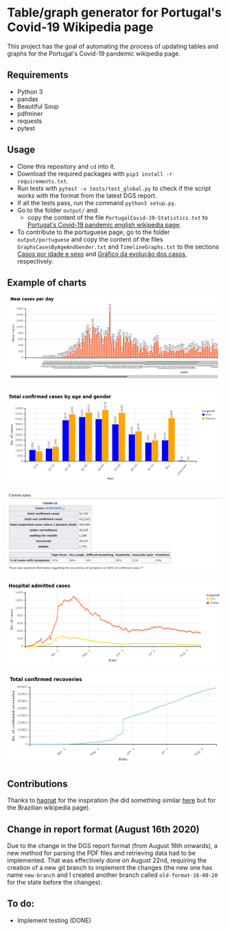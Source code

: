 # Table/graph generator for Portugal's Covid-19 Wikipedia page
This project has the goal of automating the process of updating tables and graphs for the Portugal's Covid-19 pandemic wikipedia page.

## Requirements
- Python 3
- pandas
- Beautiful Soup
- pdfminer
- requests
- pytest

## Usage
- Clone this repository and `cd` into it.
- Download the required packages with `pip3 install -r requirements.txt`.
- Run tests with `pytest -v tests/test_global.py` to check if the script works with the format from the latest DGS report.
- If all the tests pass, run the command `python3 setup.py`.
- Go to the folder `output/` and:
    - copy the content of the file `PortugalCovid-19-Statistics.txt` to [Portugal's Covid-19 pandemic english wikipedia page](https://en.wikipedia.org/w/index.php?title=COVID-19_pandemic_in_Portugal/Statistics&action=edit).
- To contribute to the portuguese page, go to the folder `output/portuguese` and copy the content of the files `GraphsCasesByAgeAndGender.txt` and `TimelineGraphs.txt` to the sections [Casos por idade e sexo](https://pt.wikipedia.org/w/index.php?title=Pandemia_de_COVID-19_em_Portugal&action=edit&section=27) and [Gráfico da evolução dos casos](https://pt.wikipedia.org/w/index.php?title=Pandemia_de_COVID-19_em_Portugal&action=edit&section=28), respectively.

## Example of charts
![](images/daily_cases.png)

![](images/cases_age_gender.png)

![](images/summary.png)

![](images/hospital_admitted.png)

![](images/total_recoveries.png)

## Contributions
Thanks to [hagnat](https://github.com/hagnat/) for the inspiration (he did something similar [here](https://github.com/hagnat/covid) but for the Brazilian wikipedia page).

## Change in report format (August 16th 2020)
Due to the change in the DGS report format (from August 16th onwards), a new method for parsing the PDF files and retrieving data had to be implemented. That was effectively done on August 22nd, requiring the creation of a new git branch to implement the changes (the new one has name `new-branch` and I created another branch called `old-format-16-08-20` for the state before the changes).

## To do:
- Implement testing (DONE)

